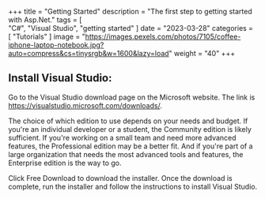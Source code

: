 +++
title = "Getting Started"
description = "The first step to getting started with Asp.Net."
tags = [  
    "C#",
    "Visual Studio",
    "getting started"
]
date = "2023-03-28"
categories = [
    "Tutorials"
]
image = "https://images.pexels.com/photos/7105/coffee-iphone-laptop-notebook.jpg?auto=compress&cs=tinysrgb&w=1600&lazy=load"
weight = "40"
+++

## Install Visual Studio:

Go to the Visual Studio download page on the Microsoft website. The link is https://visualstudio.microsoft.com/downloads/.

The choice of which edition to use depends on your needs and budget. If you're an individual developer or a student, the Community edition is likely sufficient. If you're working on a small team and need more advanced features, the Professional edition may be a better fit. And if you're part of a large organization that needs the most advanced tools and features, the Enterprise edition is the way to go.

Click Free Download to download the installer. Once the download is complete, run the installer and follow the instructions to install Visual Studio.


